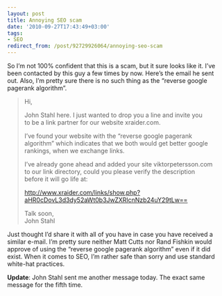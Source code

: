 ```yaml
---
layout: post
title: Annoying SEO scam
date: '2010-09-27T17:43:49+03:00'
tags:
- SEO
redirect_from: /post/92729926064/annoying-seo-scam
---
```


So I’m not 100% confident that this is a scam, but it sure looks like it. I’ve been contacted by this guy a few times by now. Here’s the email he sent out. Also, I’m pretty sure there is no such thing as the “reverse google pagerank algorithm”.

> Hi,
>
> John Stahl here. I just wanted to drop you a line and invite you\
> to be a link partner for our website xraider.com.
>
> I’ve found your website with the “reverse google pagerank\
> algorithm” which indicates that we both would get better google\
> rankings, when we exchange links.
>
> I’ve already gone ahead and added your site viktorpetersson.com\
> to our link directory, could you please verify the description\
> before it will go life at:
>
> http://www.xraider.com/links/show.php?aHR0cDovL3d3dy52aWt0b3JwZXRlcnNzb24uY29tLw==
>
> Talk soon,\
> John Stahl

Just thought I’d share it with all of you have in case you have received a similar e-mail. I’m pretty sure neither Matt Cutts nor Rand Fishkin would approve of using the “reverse google pagerank algorithm” even if it did exist. When it comes to SEO, I’m rather safe than sorry and use standard white-hat practices.

**Update**: John Stahl sent me another message today. The exact same message for the fifth time.
